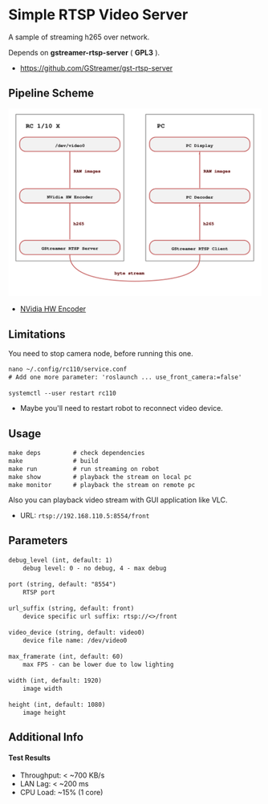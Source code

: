 # Simple RTSP Video Server

A sample of streaming h265 over network.

Depends on **gstreamer-rtsp-server** ( **GPL3** ).
* https://github.com/GStreamer/gst-rtsp-server

## Pipeline Scheme

![](docs/diagram.svg)

* [NVidia HW Encoder](https://developer.nvidia.com/nvidia-video-codec-sdk)

## Limitations

You need to stop camera node, before running this one.
```
nano ~/.config/rc110/service.conf
# Add one more parameter: 'roslaunch ... use_front_camera:=false'

systemctl --user restart rc110
```

* Maybe you'll need to restart robot to reconnect video device.

## Usage
```
make deps         # check dependencies
make              # build
make run          # run streaming on robot
make show         # playback the stream on local pc
make monitor      # playback the stream on remote pc
```

Also you can playback video stream with GUI application like VLC.

* URL: `rtsp://192.168.110.5:8554/front`

## Parameters

```
debug_level (int, default: 1)
    debug level: 0 - no debug, 4 - max debug

port (string, default: "8554")
    RTSP port

url_suffix (string, default: front)
    device specific url suffix: rtsp://<>/front

video_device (string, default: video0)
    device file name: /dev/video0

max_framerate (int, default: 60)
    max FPS - can be lower due to low lighting
    
width (int, default: 1920)
    image width
    
height (int, default: 1080)
    image height
```

## Additional Info

#### Test Results

* Throughput: < ~700 KB/s
* LAN Lag: < ~200 ms
* CPU Load: ~15% (1 core)
